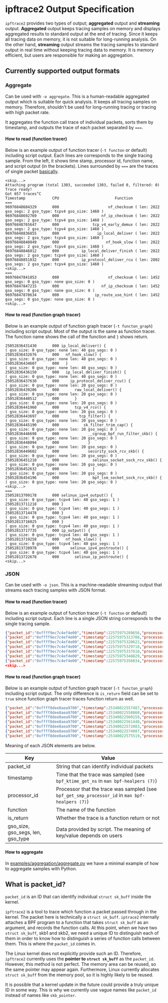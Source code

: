 # ipftrace2 Output Specification

`ipftrace2` provides two types of output; **aggregated** output and **streaming** output. **Aggregated** output keeps tracing samples on memory and displays aggregated results to standard output at the end of tracing. Since it keeps all tracing data on memory, it is not suitable for long-running analysis. On the other hand, **streaming** output streams the tracing samples to standard output in real time without keeping tracing data to memory. It is memory efficient, but users are responsible for making an aggregation.

## Currently supported output formats

### Aggregate

Can be used with `-o aggregate`. This is a human-readable aggregated output which is suitable for quick analysis. It keeps all tracing samples on memory. Therefore, shouldn't be used for long-running tracing or tracing with high packet rate.

It aggregates the function call trace of individual packets, sorts them by timestamp, and outputs the trace of each packet separated by `===`.

#### How to read (function tracer)

Below is an example output of function tracer (`-t functon` or default) including script output. Each lines are corresponds to the single tracing sample. From the left, it shows time stamp, processor id, function name, and script output (in the brackets). Lines surrounded by `===` are the traces of single packet [basically](#what-is-packet_id).

```
<skip...>
Attaching program (total 1303, succeeded 1303, failed 0, filtered: 0)
Trace ready!
Got 657 traces^C
Timestamp            CPU                         Function
===
96976848684329       000                      nf_checksum ( len: 2822 gso_segs: 2 gso_type: tcpv4 gso_size: 1460 )
96976848692769       000                   nf_ip_checksum ( len: 2822 gso_segs: 2 gso_type: tcpv4 gso_size: 1460 )
96976848765647       000               tcp_v4_early_demux ( len: 2822 gso_segs: 2 gso_type: tcpv4 gso_size: 1460 )
96976848836855       000                 ip_local_deliver ( len: 2822 gso_segs: 2 gso_type: tcpv4 gso_size: 1460 )
96976848840849       000                     nf_hook_slow ( len: 2822 gso_segs: 2 gso_type: tcpv4 gso_size: 1460 )
96976848846012       000          ip_local_deliver_finish ( len: 2822 gso_segs: 2 gso_type: tcpv4 gso_size: 1460 )
96976848851032       000          ip_protocol_deliver_rcu ( len: 2802 gso_segs: 2 gso_type: tcpv4 gso_size: 1460 )
<skip...>
===
96976847841853       000                      nf_checksum ( len: 1452 gso_segs: 0 gso_type: none gso_size: 0 )
96976847847215       000                   nf_ip_checksum ( len: 1452 gso_segs: 0 gso_type: none gso_size: 0 )
96976847878634       000                ip_route_use_hint ( len: 1452 gso_segs: 0 gso_type: none gso_size: 0 )
<skip...>
```

#### How to read (function graph tracer)

Below is an example output of function graph tracer (`-t functon_graph`) including script output. Most of the output is the same as function tracer. The function name shows the call of the function and `}` shows return.

```
25052836431430       000 ip_local_deliver() {                                             ( gso_size: 0 gso_type: none len: 40 gso_segs: 0 )
25052836432676       000   nf_hook_slow() {                                               ( gso_size: 0 gso_type: none len: 40 gso_segs: 0 )
25052836434607       000   }                                                              ( gso_size: 0 gso_type: none len: 40 gso_segs: 0 )
25052836436150       000   ip_local_deliver_finish() {                                    ( gso_size: 0 gso_type: none len: 40 gso_segs: 0 )
25052836437630       000     ip_protocol_deliver_rcu() {                                  ( gso_size: 0 gso_type: none len: 20 gso_segs: 0 )
25052836439206       000       raw_local_deliver() {                                      ( gso_size: 0 gso_type: none len: 20 gso_segs: 0 )
25052836440512       000       }                                                          ( gso_size: 0 gso_type: none len: 20 gso_segs: 0 )
25052836441960       000       tcp_v4_rcv() {                                             ( gso_size: 0 gso_type: none len: 20 gso_segs: 0 )
25052836443697       000         tcp_filter() {                                           ( gso_size: 0 gso_type: none len: 20 gso_segs: 0 )
25052836445190       000           sk_filter_trim_cap() {                                 ( gso_size: 0 gso_type: none len: 20 gso_segs: 0 )
25052836446698       000             __cgroup_bpf_run_filter_skb() {                      ( gso_size: 0 gso_type: none len: 20 gso_segs: 0 )
25052836448094       000             }                                                    ( gso_size: 0 gso_type: none len: 20 gso_segs: 0 )
25052836449602       000             security_sock_rcv_skb() {                            ( gso_size: 0 gso_type: none len: 20 gso_segs: 0 )
25052836451210       000               selinux_socket_sock_rcv_skb() {                    ( gso_size: 0 gso_type: none len: 20 gso_segs: 0 )
25052836452632       000               }                                                  ( gso_size: 0 gso_type: none len: 20 gso_segs: 0 )
25052836454196       000               bpf_lsm_socket_sock_rcv_skb() {                    ( gso_size: 0 gso_type: none len: 20 gso_segs: 0 )
<skip...>
===
25052813709178       000 selinux_ipv4_output() {                                          ( gso_size: 0 gso_type: tcpv4 len: 40 gso_segs: 1 )
25052813711218       000 }                                                                ( gso_size: 0 gso_type: tcpv4 len: 40 gso_segs: 1 )
25052813714478       000 }                                                                ( gso_size: 0 gso_type: tcpv4 len: 40 gso_segs: 1 )
25052813716025       000 }                                                                ( gso_size: 0 gso_type: tcpv4 len: 40 gso_segs: 1 )
25052813717735       000 ip_output() {                                                    ( gso_size: 0 gso_type: tcpv4 len: 40 gso_segs: 1 )
25052813719258       000   nf_hook_slow() {                                               ( gso_size: 0 gso_type: tcpv4 len: 40 gso_segs: 1 )
25052813720978       000     selinux_ipv4_postroute() {                                   ( gso_size: 0 gso_type: tcpv4 len: 40 gso_segs: 1 )
25052813722678       000       selinux_ip_postroute() {      
<skip...>
```

### JSON

Can be used with `-o json`. This is a machine-readable streaming output that streams each tracing samples with JSON format.

#### How to read (function tracer)

Below is an example output of function tracer (`-t functon` or default) including script output. Each line is a single JSON string corresponds to the single tracing sample.

```json
{"packet_id":"0xffff9ec7c4ef4e00","timestamp":22575975289656,"processor_id":0,"function":"nf_checksum","is_return":false,"gso_size":"0","gso_segs":"0","len":"44","gso_type":"none"}
{"packet_id":"0xffff9ec7c4ef4e00","timestamp":22575975313708,"processor_id":0,"function":"nf_ip_checksum","is_return":false,"gso_size":"0","gso_segs":"0","len":"44","gso_type":"none"}
{"packet_id":"0xffff9ec7c4ef4e00","timestamp":22575975320622,"processor_id":0,"function":"__skb_checksum_complete","is_return":false,"gso_size":"0","gso_segs":"0","len":"44","gso_type":"none"}
{"packet_id":"0xffff9ec7c4ef4e00","timestamp":22575975329718,"processor_id":0,"function":"ip_rcv_finish","is_return":false,"gso_size":"0","gso_segs":"0","len":"44","gso_type":"none"}
{"packet_id":"0xffff9ec7c4ef4e00","timestamp":22575975337610,"processor_id":0,"function":"tcp_v4_early_demux","is_return":false,"gso_size":"0","gso_segs":"0","len":"44","gso_type":"none"}
{"packet_id":"0xffff9ec7c4ef4e00","timestamp":22575975348829,"processor_id":0,"function":"ip_route_input_noref","is_return":false,"gso_size":"0","gso_segs":"0","len":"44","gso_type":"none"}
{"packet_id":"0xffff9ec7c4ef4e00","timestamp":22575975356034,"processor_id":0,"function":"ip_route_input_rcu","is_return":false,"gso_size":"0","gso_segs":"0","len":"44","gso_type":"none"}
<skip...>
```

#### How to read (function graph tracer)

Below is an example output of function graph tracer (`-t functon_graph`) including script output. The only difference is `is_return` field can be set to `true` since function graph tracer traces function return as well.

```json
{"packet_id":"0xffff8dee8aea9700","timestamp":25340022557487,"processor_id":0,"function":"validate_xmit_xfrm","is_return":false,"gso_size":"0","len":"54","gso_type":"tcpv4","gso_segs":"1"}
{"packet_id":"0xffff8dee8aea9700","timestamp":25340022558860,"processor_id":0,"function":"validate_xmit_xfrm","is_return":true,"gso_size":"0","len":"54","gso_type":"tcpv4","gso_segs":"1"}
{"packet_id":"0xffff8dee8aea9700","timestamp":25340022560159,"processor_id":0,"function":"validate_xmit_skb","is_return":true,"gso_size":"0","len":"54","gso_type":"tcpv4","gso_segs":"1"}
{"packet_id":"0xffff8dee8aea9700","timestamp":25340022561440,"processor_id":0,"function":"validate_xmit_skb_list","is_return":true,"gso_size":"0","len":"54","gso_type":"tcpv4","gso_segs":"1"}
{"packet_id":"0xffff8dee8aea9700","timestamp":25340022572083,"processor_id":0,"function":"dev_hard_start_xmit","is_return":false,"gso_size":"0","len":"54","gso_type":"tcpv4","gso_segs":"1"}
{"packet_id":"0xffff8dee8aea9700","timestamp":25340022574087,"processor_id":0,"function":"skb_clone_tx_timestamp","is_return":false,"gso_size":"0","len":"54","gso_type":"tcpv4","gso_segs":"1"}
{"packet_id":"0xffff8dee8aea9700","timestamp":25340022575519,"processor_id":0,"function":"skb_clone_tx_timestamp","is_return":true,"gso_size":"0","len":"54","gso_type":"tcpv4","gso_segs":"1"}
```

Meaning of each JSON elements are below.

| Key                               | Value                                                        |
| --------------------------------- | ------------------------------------------------------------ |
| packet_id                         | String that can identify individual packets                  |
| timestamp                         | Time that the trace was sampled (see `bpf_ktime_get_ns` in `man bpf-healpers (7)`) |
| processor_id                      | Processor that the trace was sampled (see `bpf_get_smp_processor_id` in `man bpf-healpers (7)`) |
| function                          | The name of the function                                     |
| is_return                         | Whether the trace is a function return or not                |
| gso_size, gso_segs, len, gso_type | Data provided by script. The meaning of key/value depends on users |

#### How to aggregate

In [examples/aggregation/aggregate.py](https://github.com/YutaroHayakawa/ipftrace2/blob/master/example/aggregation/aggregate.py) we have a minimal example of how to aggregate samples with Python.

## What is packet\_id?

`packet_id` is an ID that can identify individual `struct sk_buff` inside the kernel. 

`ipftrace2` is a tool to trace which function a packet passed through in the kernel. The packet here is technically a `struct sk_buff`. `iptrace2` internally attaches a BPF program to a function that takes `struct sk_buff` as an argument, and records the function calls. At this point, when we have two `struct sk_buff`, skb1 and skb2, we need a unique ID to distinguish each of them in order to know how to distinguish a series of function calls between them. This is where the `packet_id` comes in.

The Linux kernel does not explicitly provide such an ID. Therefore, `ipftrace2` currently uses the **pointer to `struct sk_buff`** as the `packet_id`. However, this method is not perfect. The memory area can be reused, so the same pointer may appear again. Furthermore, Linux currently allocates `struct sk_buff` from the memory pool, so it is highly likely to be reused.

It is possible that a kernel update in the future could provide a truly unique ID in some way. This is why we currently use vague names like `packet_id` instead of names like `skb_pointer`.
